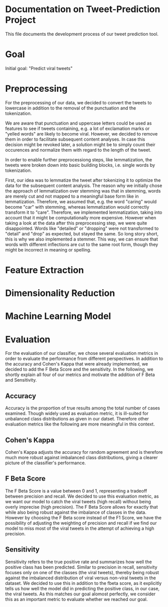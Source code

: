 # Documentation on Tweet-Prediction Project
This file documents the development process of our tweet prediction tool. 

# Goal
Initial goal: "Predict viral tweets"

# Preprocessing
For the preprocessing of our data, we decided to convert the tweets to lowercase in addition to the removal of the punctuation and the tokenization.

We are aware that punctuation and uppercase letters could be used as features to see if tweets containing, e.g. a lot of exclamation marks or "yelled words" are likely to become viral.
However, we decided to remove them in order to facilitate subsequent content analyses.
In case this decision might be revoked later, a solution might be to simply count their occurences and normalize them with regard to the length of the tweet.

In order to enable further preprocessiong steps, like lemmatization, the tweets were broken down into basic building blocks, i.e. single words by tokenization.

First, our idea was to lemmatize the tweet after tokenizing it to optimize the data for the subsequent content analysis.
The reason why we initially chose the approach of lemmatization over stemming was that in stemming, words are merely cut and not mapped to a meaningful base form like in lemmatization. 
Therefore, we assumed that, e.g. the word "caring" would become "car" with stemming, whereas lemmatization would correctly transform it to "care". Therefore, we implemented lemmatization, taking into account that it might be computationally more expensive.
However when taking a look at the data after this preprocessing step, we were quite disappointed. Words like "detailed" or "dropping" were not transformed to "detail" and "drop" as expected, but stayed the same.
So long story short, this is why we also implemented a stemmer. This way, we can ensure that words with different inflections are cut to the same root form, though they might be incorrect in meaning or spelling. 

# Feature Extraction

# Dimensionality Reduction

# Machine Learning Model

# Evaluation
For the evaluation of our classifier, we chose several evaluation metrics in 
order to evaluate the performance from different perspectives.
In addition to the accuracy and Cohen's Kappa that were already implemented, 
we decided to add the F Beta Score and the sensitivity. In the following, 
we shortly explain all four of our metrics and motivate the addition of
F Beta and Sensitivity. 

## Accuracy 
Accuracy is the proportion of true results among the total number of cases 
examined. Though widely used as evaluation metric, it is ill-suited for 
unbalanced class distributions as given in our datset. Therefore other 
evaluation metrics like the following are more meaningful in this context. 

## Cohen's Kappa
Cohen's Kappa adjusts the accuracy for random agreement and is therefore much
more robust against imbalanced class distributions, giving a clearer picture of
the classifier's performance.

## F Beta Score 
The F Beta Score is a value between 0 and 1, representing a tradeoff between
precision and recall. We decided to use this evaluation metric, as we want our 
model to catch the viral tweets (high recall) without being overly imprecise 
(high precision). The F Beta Score allows for exactly that while also being 
robust against the imbalance of classes in the data.
However by choosing the F Beta score instead of the F1 Score, we have the 
possibility of adjusting the weighting of precision and recall if we find our 
model to miss most of the viral tweets in the attempt of achieving a high 
precision. 

## Sensitivity 
Sensitivity refers to the true positive rate and summarizes how well the 
positive class has been predicted. Similar to precision in recall, sensitivity 
focuses only on one of the classes (the viral tweets), thereby being robust 
against the imbalanced distribution of viral versus non-viral tweets in the 
dataset. We decided to use this in addition to the fbeta score, as it 
explicitly tells us how well the model did in predicting the positive class, in
our case, the viral tweets. As this matches our goal alomost perfectly, we 
consider this as an important metric to evaluate whether we reached our goal.